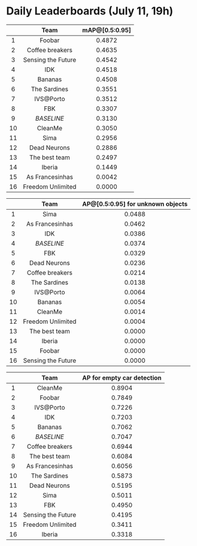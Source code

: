 # Daily Leaderboards (July 11, 19h)

|| Team | mAP@[0.5:0.95] |
| :---: | :---: | :---: |
| 1 | Foobar | 0.4872 |
| 2 | Coffee breakers | 0.4635 |
| 3 | Sensing the Future | 0.4542 |
| 4 | IDK | 0.4518 |
| 5 | Bananas | 0.4508 |
| 6 | The Sardines | 0.3551 |
| 7 | IVS@Porto | 0.3512 |
| 8 | FBK | 0.3307 |
| 9 | *BASELINE* | 0.3130 |
| 10 | CleanMe | 0.3050 |
| 11 | Sima | 0.2956 |
| 12 | Dead Neurons | 0.2886 |
| 13 | The best team | 0.2497 |
| 14 | Iberia | 0.1449 |
| 15 | As Francesinhas | 0.0042 |
| 16 | Freedom Unlimited | 0.0000 |

|| Team | AP@[0.5:0.95] for unknown objects |
| :---: | :---: | :---: |
| 1 | Sima | 0.0488 |
| 2 | As Francesinhas | 0.0462 |
| 3 | IDK | 0.0386 |
| 4 | *BASELINE* | 0.0374 |
| 5 | FBK | 0.0329 |
| 6 | Dead Neurons | 0.0236 |
| 7 | Coffee breakers | 0.0214 |
| 8 | The Sardines | 0.0138 |
| 9 | IVS@Porto | 0.0064 |
| 10 | Bananas | 0.0054 |
| 11 | CleanMe | 0.0014 |
| 12 | Freedom Unlimited | 0.0004 |
| 13 | The best team | 0.0000 |
| 14 | Iberia | 0.0000 |
| 15 | Foobar | 0.0000 |
| 16 | Sensing the Future | 0.0000 |

|| Team | AP for empty car detection |
| :---: | :---: | :---: |
| 1 | CleanMe | 0.8904 |
| 2 | Foobar | 0.7849 |
| 3 | IVS@Porto | 0.7226 |
| 4 | IDK | 0.7203 |
| 5 | Bananas | 0.7062 |
| 6 | *BASELINE* | 0.7047 |
| 7 | Coffee breakers | 0.6944 |
| 8 | The best team | 0.6084 |
| 9 | As Francesinhas | 0.6056 |
| 10 | The Sardines | 0.5873 |
| 11 | Dead Neurons | 0.5195 |
| 12 | Sima | 0.5011 |
| 13 | FBK | 0.4950 |
| 14 | Sensing the Future | 0.4195 |
| 15 | Freedom Unlimited | 0.3411 |
| 16 | Iberia | 0.3318 |

